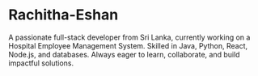 # Rachitha-Eshan
A passionate full-stack developer from Sri Lanka, currently working on a Hospital Employee Management System. Skilled in Java, Python, React, Node.js, and databases. Always eager to learn, collaborate, and build impactful solutions.

